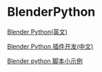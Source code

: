 # BlenderPython

[Blender Python(英文)](https://github.com/BlenderCN/BlenderPython/blob/master/README_en.md)

[Blender Python 插件开发(中文)](https://github.com/BlenderCN/BlenderPython/blob/master/Blender_Addons_Development.md)

[Blender python 脚本小示例](https://github.com/BlenderCN/BlenderPython/blob/master/Blender_python_sample/README.md)
